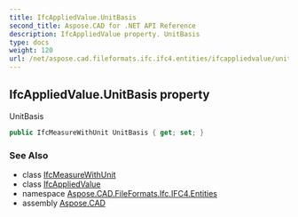 ```yaml
---
title: IfcAppliedValue.UnitBasis
second_title: Aspose.CAD for .NET API Reference
description: IfcAppliedValue property. UnitBasis
type: docs
weight: 120
url: /net/aspose.cad.fileformats.ifc.ifc4.entities/ifcappliedvalue/unitbasis/
---
```

## IfcAppliedValue.UnitBasis property

UnitBasis

```csharp
public IfcMeasureWithUnit UnitBasis { get; set; }
```

### See Also

* class [IfcMeasureWithUnit](../../ifcmeasurewithunit/)
* class [IfcAppliedValue](../)
* namespace [Aspose.CAD.FileFormats.Ifc.IFC4.Entities](../../ifcappliedvalue/)
* assembly [Aspose.CAD](../../../)


